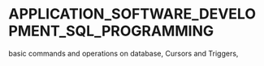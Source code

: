 # APPLICATION_SOFTWARE_DEVELOPMENT_SQL_PROGRAMMING
basic commands and operations on database, Cursors and Triggers, 
